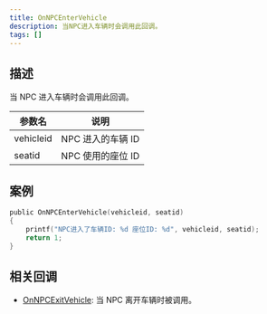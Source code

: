 ```yaml
---
title: OnNPCEnterVehicle
description: 当NPC进入车辆时会调用此回调。
tags: []
---
```


## 描述

当 NPC 进入车辆时会调用此回调。

| 参数名    | 说明              |
| --------- | ----------------- |
| vehicleid | NPC 进入的车辆 ID |
| seatid    | NPC 使用的座位 ID |

## 案例

```c
public OnNPCEnterVehicle(vehicleid, seatid)
{
    printf("NPC进入了车辆ID: %d 座位ID: %d", vehicleid, seatid);
    return 1;
}
```

## 相关回调

- [OnNPCExitVehicle](../callbacks/OnNPCExitVehicle): 当 NPC 离开车辆时被调用。
